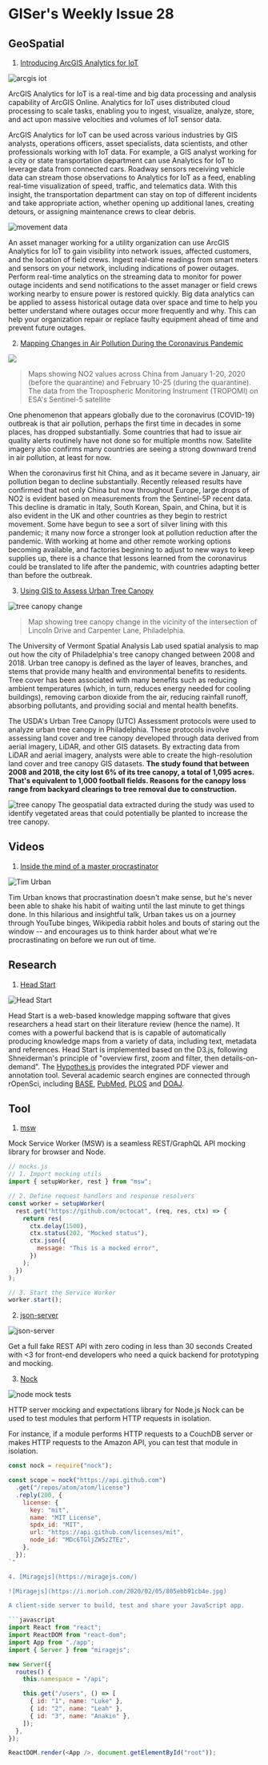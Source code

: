 # GISer's Weekly Issue 28

## GeoSpatial

1. [Introducing ArcGIS Analytics for IoT](https://www.esri.com/en-us/arcgis/products/arcgis-analytics-for-iot/overview)

![arcgis iot](https://www.esri.com/arcgis-blog/wp-content/uploads/2020/01/Image-1.png)

ArcGIS Analytics for IoT is a real-time and big data processing and analysis capability of ArcGIS Online. Analytics for IoT uses distributed cloud processing to scale tasks, enabling you to ingest, visualize, analyze, store, and act upon massive velocities and volumes of IoT sensor data.

ArcGIS Analytics for IoT can be used across various industries by GIS analysts, operations officers, asset specialists, data scientists, and other professionals working with IoT data. For example, a GIS analyst working for a city or state transportation department can use Analytics for IoT to leverage data from connected cars. Roadway sensors receiving vehicle data can stream those observations to Analytics for IoT as a feed, enabling real-time visualization of speed, traffic, and telematics data. With this insight, the transportation department can stay on top of different incidents and take appropriate action, whether opening up additional lanes, creating detours, or assigning maintenance crews to clear debris.

![movement data](https://www.esri.com/arcgis-blog/wp-content/uploads/2020/01/Image-4.png)

An asset manager working for a utility organization can use ArcGIS Analytics for IoT to gain visibility into network issues, affected customers, and the location of field crews. Ingest real-time readings from smart meters and sensors on your network, including indications of power outages. Perform real-time analytics on the streaming data to monitor for power outage incidents and send notifications to the asset manager or field crews working nearby to ensure power is restored quickly. Big data analytics can be applied to assess historical outage data over space and time to help you better understand where outages occur more frequently and why. This can help your organization repair or replace faulty equipment ahead of time and prevent future outages.

2. [Mapping Changes in Air Pollution During the Coronavirus Pandemic](https://www.gislounge.com/mapping-air-pollution-during-the-coronavirus-pandemic/?utm_medium=email&utm_campaign=GISNL-May-1-2020&utm_source=YMLP)

![](https://i2.wp.com/www.gislounge.com/wp-content/uploads/2020/04/china_no2_map_air_pollution.png?w=720&ssl=1)

> Maps showing NO2 values across China from January 1-20, 2020 (before the quarantine) and February 10-25 (during the quarantine). The data from the Tropospheric Monitoring Instrument (TROPOMI) on ESA's Sentinel-5 satellite

One phenomenon that appears globally due to the coronavirus (COVID-19) outbreak is that air pollution, perhaps the first time in decades in some places, has dropped substantially. Some countries that had to issue air quality alerts routinely have not done so for multiple months now. Satellite imagery also confirms many countries are seeing a strong downward trend in air pollution, at least for now.

When the coronavirus first hit China, and as it became severe in January, air pollution began to decline substantially. Recently released results have confirmed that not only China but now throughout Europe, large drops of NO2 is evident based on measurements from the Sentinel-5P recent data. This decline is dramatic in Italy, South Korean, Spain, and China, but it is also evident in the UK and other countries as they begin to restrict movement. Some have begun to see a sort of silver lining with this pandemic; it many now force a stronger look at pollution reduction after the pandemic. With working at home and other remote working options becoming available, and factories beginning to adjust to new ways to keep supplies up, there is a chance that lessons learned from the coronavirus could be translated to life after the pandemic, with countries adapting better than before the outbreak.

3. [Using GIS to Assess Urban Tree Canopy](https://www.gislounge.com/using-gis-to-assess-urban-tree-canopy/?utm_medium=email&utm_campaign=GISNL-May-1-2020&utm_source=YMLP)

![tree canopy change](https://i1.wp.com/www.gislounge.com/wp-content/uploads/2020/02/Tree-Canopy-Map-Philadelphia.png?w=1000&ssl=1)

> Map showing tree canopy change in the vicinity of the intersection of Lincoln Drive and Carpenter Lane, Philadelphia.

The University of Vermont Spatial Analysis Lab used spatial analysis to map out how the city of Philadelphia's tree canopy changed between 2008 and 2018. Urban tree canopy is defined as the layer of leaves, branches, and stems that provide many health and environmental benefits to residents. Tree cover has been associated with many benefits such as reducing ambient temperatures (which, in turn, reduces energy needed for cooling buildings), removing carbon dioxide from the air, reducing rainfall runoff, absorbing pollutants, and providing social and mental health benefits.

The USDA's Urban Tree Canopy (UTC) Assessment protocols were used to analyze urban tree canopy in Philadelphia. These protocols involve assessing land cover and tree canopy developed through data derived from aerial imagery, LiDAR, and other GIS datasets. By extracting data from LiDAR and aerial imagery, analysts were able to create the high-resolution land cover and tree canopy GIS datasets. **The study found that between 2008 and 2018, the city lost 6% of its tree canopy, a total of 1,095 acres. That's equivalent to 1,000 football fields. Reasons for the canopy loss range from backyard clearings to tree removal due to construction.**

![tree canopy](https://i1.wp.com/www.gislounge.com/wp-content/uploads/2020/02/Map-Tree-Potential-Philadelphia.png?w=1000&ssl=1)
The geospatial data extracted during the study was used to identify vegetated areas that could potentially be planted to increase the tree canopy.

## Videos

1. [Inside the mind of a master procrastinator](https://www.youtube.com/watch?v=arj7oStGLkU)

![Tim Urban](https://external-content.duckduckgo.com/iu/?u=https%3A%2F%2Fi.ytimg.com%2Fvi%2Farj7oStGLkU%2Fmaxresdefault.jpg&f=1&nofb=1)

Tim Urban knows that procrastination doesn't make sense, but he's never been able to shake his habit of waiting until the last minute to get things done. In this hilarious and insightful talk, Urban takes us on a journey through YouTube binges, Wikipedia rabbit holes and bouts of staring out the window -- and encourages us to think harder about what we're procrastinating on before we run out of time.

## Research

1. [Head Start](https://github.com/OpenKnowledgeMaps/Headstart)

![Head Start](https://github.com/OpenKnowledgeMaps/Headstart/raw/master/headstart.png)

Head Start is a web-based knowledge mapping software that gives researchers a head start on their literature review (hence the name). It comes with a powerful backend that is is capable of automatically producing knowledge maps from a variety of data, including text, metadata and references. Head Start is implemented based on the D3.js, following Shneiderman's principle of "overview first, zoom and filter, then details-on-demand". The [Hypothes.is](https://web.hypothes.is/) provides the integrated PDF viewer and annotation tool. Several academic search engines are connected through rOpenSci, including [BASE](https://base-search.net/), [PubMed](https://pubmed.ncbi.nlm.nih.gov/), [PLOS](https://plos.org/) and [DOAJ](https://doaj.org/).

## Tool

1. [msw](https://github.com/mswjs/msw)

Mock Service Worker (MSW) is a seamless REST/GraphQL API mocking library for browser and Node.

```javascript
// mocks.js
// 1. Import mocking utils
import { setupWorker, rest } from "msw";

// 2. Define request handlers and response resolvers
const worker = setupWorker(
  rest.get("https://github.com/octocat", (req, res, ctx) => {
    return res(
      ctx.delay(1500),
      ctx.status(202, "Mocked status"),
      ctx.json({
        message: "This is a mocked error",
      })
    );
  })
);

// 3. Start the Service Worker
worker.start();
```

2. [json-server](https://github.com/typicode/json-server)

![json-server](https://miro.medium.com/max/2000/1*6_3lmPQVifvrhy3qQl7dLg.jpeg)

Get a full fake REST API with zero coding in less than 30 seconds Created with <3 for front-end developers who need a quick backend for prototyping and mocking.

3. [Nock](https://github.com/nock/nock)

![node mock tests](https://scotch-res.cloudinary.com/image/upload/w_1050,q_auto:good,f_auto/media/38945/hzg3vPvQppZKC5IPvyUQ_Node.png.jpg)

HTTP server mocking and expectations library for Node.js Nock can be used to test modules that perform HTTP requests in isolation.

For instance, if a module performs HTTP requests to a CouchDB server or makes HTTP requests to the Amazon API, you can test that module in isolation.

````javascript
const nock = require("nock");

const scope = nock("https://api.github.com")
  .get("/repos/atom/atom/license")
  .reply(200, {
    license: {
      key: "mit",
      name: "MIT License",
      spdx_id: "MIT",
      url: "https://api.github.com/licenses/mit",
      node_id: "MDc6TGljZW5zZTEz",
    },
  });
`"

4. [Miragejs](https://miragejs.com/)

![Miragejs](https://i.morioh.com/2020/02/05/805ebb91cb4e.jpg)

A client-side server to build, test and share your JavaScript app.

```javascript
import React from "react";
import ReactDOM from "react-dom";
import App from "./app";
import { Server } from "miragejs";

new Server({
  routes() {
    this.namespace = "/api";

    this.get("/users", () => [
      { id: "1", name: "Luke" },
      { id: "2", name: "Leah" },
      { id: "3", name: "Anakin" },
    ]);
  },
});

ReactDOM.render(<App />, document.getElementById("root"));

````
